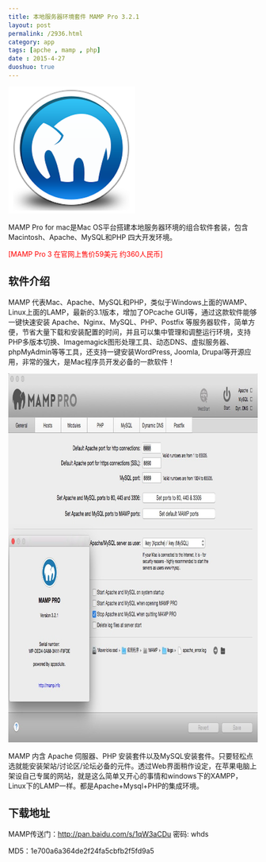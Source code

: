 ```yaml
---
title: 本地服务器环境套件 MAMP Pro 3.2.1
layout: post
permalink: /2936.html
category: app
tags: [apche , mamp , php]
date : 2015-4-27
duoshuo: true
---
```

[<img class=" size-full wp-image-2938 aligncenter" src="/wp-content/uploads/2015/04/d41d8cd98f00b204e9800998ecf8427e69.png" alt="d41d8cd98f00b204e9800998ecf8427e69" width="256" height="256" />][1]

MAMP Pro for mac是Mac OS平台搭建本地服务器环境的组合软件套装，包含 Macintosh、Apache、MySQL和PHP 四大开发环境。

<span style="color: #ff0000;">[MAMP Pro 3 在官网上售价59美元 约360人民币]</span>

## 软件介绍

MAMP 代表Mac、Apache、MySQL和PHP，类似于Windows上面的WAMP、Linux上面的LAMP，最新的3.1版本，增加了OPcache GUI等，通过这款软件能够一键快速安装 Apache、Nginx、MySQL、PHP、Postfix 等服务器软件，简单方便，节省大量下载和安装配置的时间，并且可以集中管理和调整运行环境，支持PHP多版本切换、Imagemagick图形处理工具、动态DNS、虚拟服务器、phpMyAdmin等等工具，还支持一键安装WordPress, Joomla, Drupal等开源应用，非常的强大，是Mac程序员开发必备的一款软件！

[<img class=" aligncenter" src="/wp-content/uploads/2015/04/580AAD4D-1189-411B-9328-ECA0E96CA99C.jpg" alt="580AAD4D-1189-411B-9328-ECA0E96CA99C" width="940" height="743" />][2]

MAMP 内含 Apache 伺服器、PHP 安装套件以及MySQL安装套件。只要轻松点选就能安装架站/讨论区/论坛必备的元件。透过Web界面稍作设定，在苹果电脑上架设自己专属的网站，就是这么简单又开心的事情和windows下的XAMPP，Linux下的LAMP一样。都是Apache+Mysql+PHP的集成环境。

## 下载地址

MAMP传送门：<http://pan.baidu.com/s/1qW3aCDu> 密码: whds

MD5：1e700a6a364de2f24fa5cbfb2f5fd9a5


 [1]: /wp-content/uploads/2015/04/d41d8cd98f00b204e9800998ecf8427e69.png
 [2]: /wp-content/uploads/2015/04/580AAD4D-1189-411B-9328-ECA0E96CA99C.jpg

